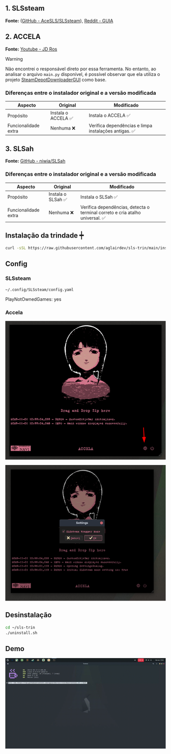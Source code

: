 ## 1. SLSsteam

**Fonte:** ([GitHub - AceSLS/SLSsteam](https://github.com/AceSLS/SLSsteam)), [Reddit - GUIA](https://www.reddit.com/r/SteamDeckPirates/comments/1leqim0/guide_slssteam_how_to_unlock_dlcs_bypass_family/?tl=pt-br)

## 2. ACCELA

**Fonte:** [Youtube - JD Ros](https://www.youtube.com/watch?v=jQUEtr200SU)

> [!WARNING]
> 
> Não encontrei o responsável direto por essa ferramenta. No entanto, ao analisar o arquivo `main.py` disponível, é possível observar que ela utiliza o projeto [SteamDepotDownloaderGUI](https://github.com/mmvanheusden/SteamDepotDownloaderGUI?tab=readme-ov-file) como base.

### Diferenças entre o instalador original e a versão modificada

| Aspecto              | Original           | Modificado                                           |
| -------------------- | ------------------ | ---------------------------------------------------- |
| Propósito            | Instala o ACCELA ✅ | Instala o ACCELA ✅                                   |
| Funcionalidade extra | Nenhuma ❌          | Verifica dependências e limpa instalações antigas. ✅ |

## 3. SLSah

**Fonte:** [GitHub - niwia/SLSah](https://github.com/niwia/SLSah) 

### Diferenças entre o instalador original e a versão modificada

| Aspecto              | Original          | Modificado                                                                   |
| -------------------- | ----------------- | ---------------------------------------------------------------------------- |
| Propósito            | Instala o SLSah ✅ | Instala o SLSah ✅                                                            |
| Funcionalidade extra | Nenhuma ❌         | Verifica dependências, detecta o terminal correto e cria atalho universal. ✅ |

## Instalação da trindade ┿

```bash
curl -sSL https://raw.githubusercontent.com/aglairdev/sls-trin/main/install.sh | bash
```

## Config

### SLSsteam

`~/.config/SLSsteam/config.yaml`

PlayNotOwnedGames: yes

### Accela

![accela-config](accela-config.png)

![accela-config-2](accela-config-2.png)

## Desinstalação

```bash
cd ~/sls-trin
./uninstall.sh
```

## Demo

![demo](demo.gif)
